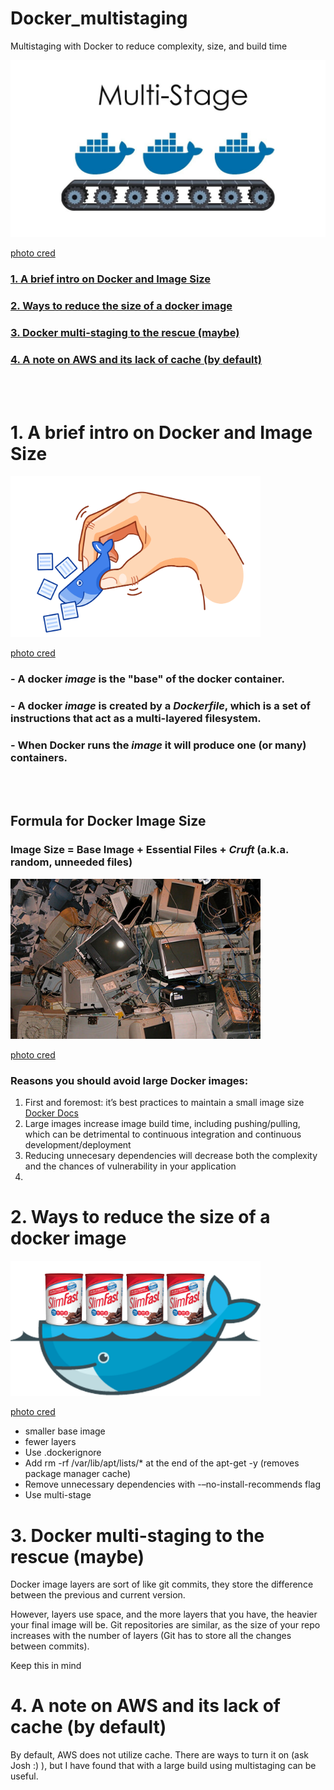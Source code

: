 # Docker_multistaging
Multistaging with Docker to reduce complexity, size, and build time

<img src="/Docs/multistage.jpg" width="600">  

[photo cred](https://www.youtube.com/watch?v=V9egJMknKtM)
&nbsp;  

### [1.  A brief intro on Docker and Image Size](#anchor1)
### [2.  Ways to reduce the size of a docker image](#anchor2)
### [3.  Docker multi-staging to the rescue (maybe)](#anchor3)
### [4.  A note on AWS and its lack of cache (by default)](#anchor4)
&nbsp;  
&nbsp;  
 

<a name="anchor1"></a>
# 1. A brief intro on Docker and Image Size 
<img src="/Docs/docker_small.png" width="400">  

[photo cred](https://learnk8s.io/blog/smaller-docker-images/) 

### - A docker *image* is the "base" of the docker container. 
### - A docker *image* is created by a *Dockerfile*, which is a set of instructions that act as a multi-layered filesystem.
### - When Docker runs the *image* it will produce one (or many) containers.
&nbsp;  
&nbsp; 
## Formula for Docker Image Size
### Image Size = Base Image + Essential Files + *Cruft* (a.k.a. random, unneeded files)
<img src="/Docs/cruft.jpg" width="400">  

[photo cred](https://slangit.com/meaning/cruft)  
  
### Reasons you should avoid large Docker images:
1. First and foremost: it’s best practices to maintain a small image size [Docker Docs](https://docs.docker.com/develop/develop-images/dockerfile_best-practices/)
2. Large images increase image build time, including pushing/pulling, which can be detrimental to continuous integration and continuous development/deployment
3. Reducing unnecesary dependencies will decrease both the complexity and the chances of vulnerability in your application
4. 



<a name="anchor2"></a>
# 2. Ways to reduce the size of a docker image
<img src="/Docs/slim_docker.png" width="400">  

[photo cred](https://towardsdatascience.com/how-to-build-slim-docker-images-fast-ecc246d7f4a7/)  

* smaller base image
* fewer layers
* Use .dockerignore
* Add rm -rf /var/lib/apt/lists/* at the end of the apt-get -y (removes package manager cache)  
* Remove unnecessary dependencies with -–no-install-recommends flag
* Use multi-stage

# 3.  Docker multi-staging to the rescue (maybe)

Docker image layers are sort of like git commits, they store the difference between the previous and current version. 

However, layers use space, and the more layers that you have, the heavier your final image will be. Git repositories are similar, as the size of your repo increases with the number of layers (Git has to store all the changes between commits).

Keep this in mind



# 4. A note on AWS and its lack of cache (by default)

By default, AWS does not utilize cache. There are ways to turn it on (ask Josh :) ), but I have found that with a large build using multistaging can be useful.
